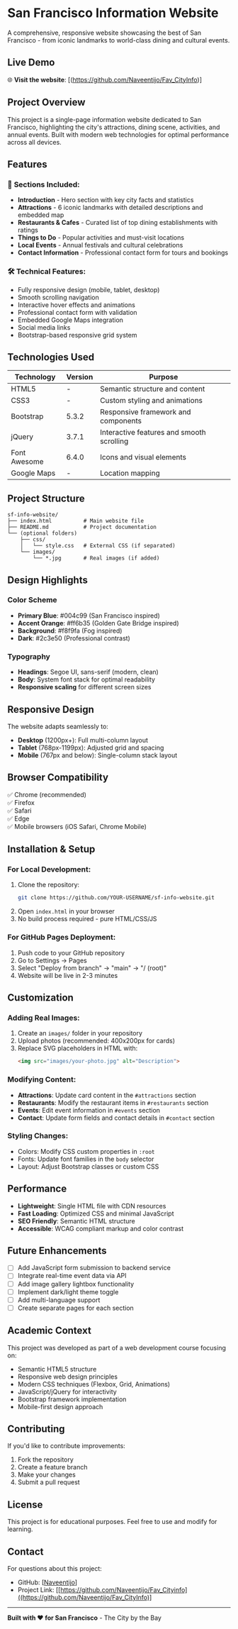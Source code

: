 # San Francisco Information Website

A comprehensive, responsive website showcasing the best of San Francisco - from iconic landmarks to world-class dining and cultural events.

## Live Demo

🌐 **Visit the website**: [(https://github.com/Naveentijo/Fav_CityInfo)]



## Project Overview

This project is a single-page information website dedicated to San Francisco, highlighting the city's attractions, dining scene, activities, and annual events. Built with modern web technologies for optimal performance across all devices.

## Features

### 📍 **Sections Included:**
- **Introduction** - Hero section with key city facts and statistics
- **Attractions** - 6 iconic landmarks with detailed descriptions and embedded map
- **Restaurants & Cafes** - Curated list of top dining establishments with ratings
- **Things to Do** - Popular activities and must-visit locations
- **Local Events** - Annual festivals and cultural celebrations
- **Contact Information** - Professional contact form for tours and bookings

### 🛠 **Technical Features:**
- Fully responsive design (mobile, tablet, desktop)
- Smooth scrolling navigation
- Interactive hover effects and animations
- Professional contact form with validation
- Embedded Google Maps integration
- Social media links
- Bootstrap-based responsive grid system

## Technologies Used

| Technology | Version | Purpose |
|------------|---------|---------|
| HTML5 | - | Semantic structure and content |
| CSS3 | - | Custom styling and animations |
| Bootstrap | 5.3.2 | Responsive framework and components |
| jQuery | 3.7.1 | Interactive features and smooth scrolling |
| Font Awesome | 6.4.0 | Icons and visual elements |
| Google Maps | - | Location mapping |

## Project Structure

```
sf-info-website/
├── index.html          # Main website file
├── README.md           # Project documentation
└── (optional folders)
    ├── css/
    │   └── style.css   # External CSS (if separated)
    └── images/
        └── *.jpg       # Real images (if added)
```

## Design Highlights

### Color Scheme
- **Primary Blue**: #004c99 (San Francisco inspired)
- **Accent Orange**: #ff6b35 (Golden Gate Bridge inspired)
- **Background**: #f8f9fa (Fog inspired)
- **Dark**: #2c3e50 (Professional contrast)

### Typography
- **Headings**: Segoe UI, sans-serif (modern, clean)
- **Body**: System font stack for optimal readability
- **Responsive scaling** for different screen sizes

## Responsive Design

The website adapts seamlessly to:
- **Desktop** (1200px+): Full multi-column layout
- **Tablet** (768px-1199px): Adjusted grid and spacing
- **Mobile** (767px and below): Single-column stack layout

## Browser Compatibility

✅ Chrome (recommended)  
✅ Firefox  
✅ Safari  
✅ Edge  
✅ Mobile browsers (iOS Safari, Chrome Mobile)

## Installation & Setup

### For Local Development:
1. Clone the repository:
   ```bash
   git clone https://github.com/YOUR-USERNAME/sf-info-website.git
   ```
2. Open `index.html` in your browser
3. No build process required - pure HTML/CSS/JS

### For GitHub Pages Deployment:
1. Push code to your GitHub repository
2. Go to Settings → Pages
3. Select "Deploy from branch" → "main" → "/ (root)"
4. Website will be live in 2-3 minutes

## Customization

### Adding Real Images:
1. Create an `images/` folder in your repository
2. Upload photos (recommended: 400x200px for cards)
3. Replace SVG placeholders in HTML with:
   ```html
   <img src="images/your-photo.jpg" alt="Description">
   ```

### Modifying Content:
- **Attractions**: Update card content in the `#attractions` section
- **Restaurants**: Modify the restaurant items in `#restaurants` section
- **Events**: Edit event information in `#events` section
- **Contact**: Update form fields and contact details in `#contact` section

### Styling Changes:
- Colors: Modify CSS custom properties in `:root`
- Fonts: Update font families in the `body` selector
- Layout: Adjust Bootstrap classes or custom CSS

## Performance

- **Lightweight**: Single HTML file with CDN resources
- **Fast Loading**: Optimized CSS and minimal JavaScript
- **SEO Friendly**: Semantic HTML structure
- **Accessible**: WCAG compliant markup and color contrast

## Future Enhancements

- [ ] Add JavaScript form submission to backend service
- [ ] Integrate real-time event data via API
- [ ] Add image gallery lightbox functionality
- [ ] Implement dark/light theme toggle
- [ ] Add multi-language support
- [ ] Create separate pages for each section

## Academic Context

This project was developed as part of a web development course focusing on:
- Semantic HTML5 structure
- Responsive web design principles
- Modern CSS techniques (Flexbox, Grid, Animations)
- JavaScript/jQuery for interactivity
- Bootstrap framework implementation
- Mobile-first design approach

## Contributing

If you'd like to contribute improvements:
1. Fork the repository
2. Create a feature branch
3. Make your changes
4. Submit a pull request

## License

This project is for educational purposes. Feel free to use and modify for learning.

## Contact

For questions about this project:
- GitHub: [[Naveentijo](https://github.com/Naveentijo)]
- Project Link: [[https://github.com/Naveentijo/Fav_Cityinfo]((https://github.com/Naveentijo/Fav_CityInfo)]

---

**Built with ❤️ for San Francisco** - The City by the Bay
